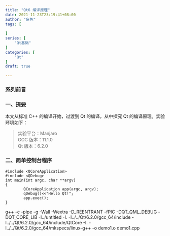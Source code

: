 ```yaml
---
title: "Qt6 编译原理"
date: 2021-11-23T23:19:41+08:00
author: "糸色"
tags: [
    
]
series: [
    "Qt基础"
]
categories: [
    "Qt"
]
draft: true

---
```


### 系列前言


### 一、提要

本文从标准 C++ 的编译开始，过渡到 Qt 的编译，从中探究 Qt 的编译原理。实验环境如下：

> 实验平台：Manjaro  
> GCC 版本：11.1.0  
> Qt 版本：6.2.0

### 二、简单控制台程序

```
#include <QCoreApplication>
#include <QDebug>
int main(int argc, char **argv)
{
        QCoreApplication app(argc, argv);
        qDebug()<<"Hello Qt!";
        app.exec();
}
```

g++ -c -pipe -g -Wall -Wextra -D_REENTRANT -fPIC -DQT_QML_DEBUG -DQT_CORE_LIB -I../untitled -I. -I../../Qt/6.2.0/gcc_64/include -I../../Qt/6.2.0/gcc_64/include/QtCore -I. -I../../Qt/6.2.0/gcc_64/mkspecs/linux-g++ -o demo1.o demo1.cpp